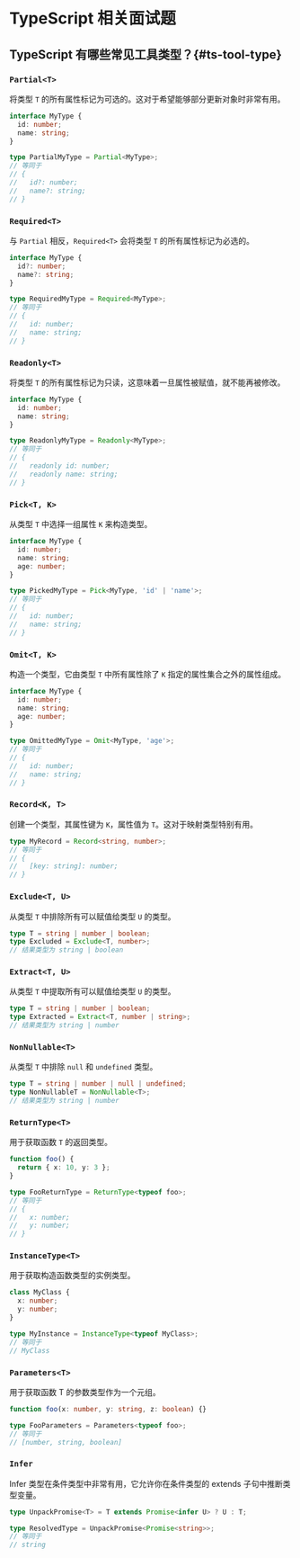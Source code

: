 # TypeScript 相关面试题

## TypeScript 有哪些常见工具类型？{#ts-tool-type}

### `Partial<T>`

将类型 `T` 的所有属性标记为可选的。这对于希望能够部分更新对象时非常有用。

```typescript
interface MyType {
  id: number;
  name: string;
}

type PartialMyType = Partial<MyType>;
// 等同于
// {
//   id?: number;
//   name?: string;
// }
```

### `Required<T>`

与 `Partial` 相反，`Required<T>` 会将类型 `T` 的所有属性标记为必选的。

```typescript
interface MyType {
  id?: number;
  name?: string;
}

type RequiredMyType = Required<MyType>;
// 等同于
// {
//   id: number;
//   name: string;
// }

```

### `Readonly<T>`

将类型 `T` 的所有属性标记为只读，这意味着一旦属性被赋值，就不能再被修改。

```typescript
interface MyType {
  id: number;
  name: string;
}

type ReadonlyMyType = Readonly<MyType>;
// 等同于
// {
//   readonly id: number;
//   readonly name: string;
// }
```

### `Pick<T, K>`

从类型 `T` 中选择一组属性 `K` 来构造类型。

```typescript
interface MyType {
  id: number;
  name: string;
  age: number;
}

type PickedMyType = Pick<MyType, 'id' | 'name'>;
// 等同于
// {
//   id: number;
//   name: string;
// }
```

### `Omit<T, K>`

构造一个类型，它由类型 `T` 中所有属性除了 `K` 指定的属性集合之外的属性组成。

```typescript
interface MyType {
  id: number;
  name: string;
  age: number;
}

type OmittedMyType = Omit<MyType, 'age'>;
// 等同于
// {
//   id: number;
//   name: string;
// }

```

### `Record<K, T>`

创建一个类型，其属性键为 `K`，属性值为 `T`。这对于映射类型特别有用。

```typescript
type MyRecord = Record<string, number>;
// 等同于
// {
//   [key: string]: number;
// }

```

### `Exclude<T, U>`

从类型 `T` 中排除所有可以赋值给类型 `U` 的类型。

```typescript
type T = string | number | boolean;
type Excluded = Exclude<T, number>;
// 结果类型为 string | boolean

```

### `Extract<T, U>`

从类型 `T` 中提取所有可以赋值给类型 `U` 的类型。

```typescript
type T = string | number | boolean;
type Extracted = Extract<T, number | string>;
// 结果类型为 string | number

```

### `NonNullable<T>`

从类型 `T` 中排除 `null` 和 `undefined` 类型。

```typescript
type T = string | number | null | undefined;
type NonNullableT = NonNullable<T>;
// 结果类型为 string | number

```

### `ReturnType<T>`

用于获取函数 `T` 的返回类型。

```typescript
function foo() {
  return { x: 10, y: 3 };
}

type FooReturnType = ReturnType<typeof foo>;
// 等同于
// {
//   x: number;
//   y: number;
// }
```

### `InstanceType<T>`

用于获取构造函数类型的实例类型。

```typescript
class MyClass {
  x: number;
  y: number;
}

type MyInstance = InstanceType<typeof MyClass>;
// 等同于
// MyClass
```

### `Parameters<T>`

用于获取函数 T 的参数类型作为一个元组。

```typescript
function foo(x: number, y: string, z: boolean) {}

type FooParameters = Parameters<typeof foo>;
// 等同于
// [number, string, boolean]

```

### `Infer`

Infer 类型在条件类型中非常有用，它允许你在条件类型的 extends 子句中推断类型变量。

```typescript
type UnpackPromise<T> = T extends Promise<infer U> ? U : T;

type ResolvedType = UnpackPromise<Promise<string>>;
// 等同于
// string

```
